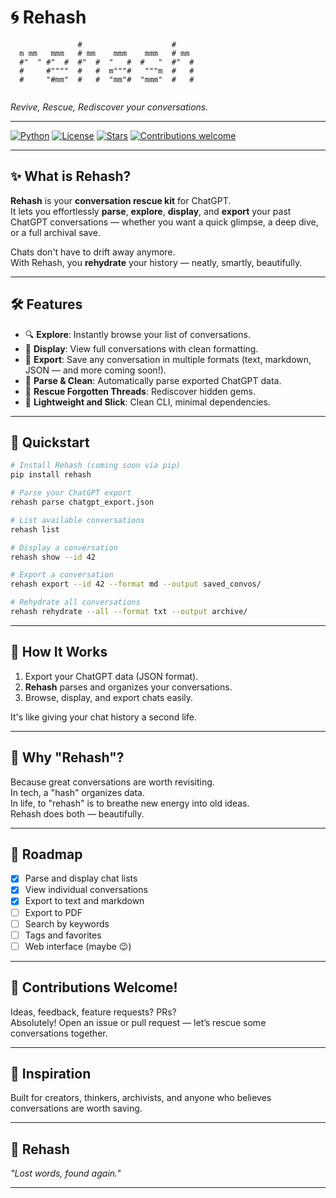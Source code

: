 # 🌀 Rehash

```
               #                    #     
  m mm   mmm   # mm    mmm    mmm   # mm  
  #"  " #"  #  #"  #  "   #  #   "  #"  # 
  #     #""""  #   #  m"""#   """m  #   # 
  #     "#mm"  #   #  "mm"#  "mmm"  #   #
      
``` 
_Revive, Rescue, Rediscover your conversations._

---

[![Python](https://img.shields.io/badge/Python-3.8%2B-blue)](https://www.python.org/)
[![License](https://img.shields.io/badge/License-MIT-green.svg)](LICENSE)
[![Stars](https://img.shields.io/github/stars/yourname/rehash?style=social)](https://github.com/yourname/rehash/stargazers)
[![Contributions welcome](https://img.shields.io/badge/contributions-welcome-brightgreen.svg?style=flat)](https://github.com/yourname/rehash/issues)

---

## ✨ What is Rehash?

**Rehash** is your **conversation rescue kit** for ChatGPT.  
It lets you effortlessly **parse**, **explore**, **display**, and **export** your past ChatGPT conversations — whether you want a quick glimpse, a deep dive, or a full archival save.

Chats don't have to drift away anymore.  
With Rehash, you **rehydrate** your history — neatly, smartly, beautifully.

---

## 🛠 Features

- 🔍 **Explore**: Instantly browse your list of conversations.
- 📜 **Display**: View full conversations with clean formatting.
- 💾 **Export**: Save any conversation in multiple formats (text, markdown, JSON — and more coming soon!).
- 🧹 **Parse & Clean**: Automatically parse exported ChatGPT data.
- 💬 **Rescue Forgotten Threads**: Rediscover hidden gems.
- 🎨 **Lightweight and Slick**: Clean CLI, minimal dependencies.

---

## 🚀 Quickstart

```bash
# Install Rehash (coming soon via pip)
pip install rehash

# Parse your ChatGPT export
rehash parse chatgpt_export.json

# List available conversations
rehash list

# Display a conversation
rehash show --id 42

# Export a conversation
rehash export --id 42 --format md --output saved_convos/

# Rehydrate all conversations
rehash rehydrate --all --format txt --output archive/
```

---

## 📂 How It Works

1. Export your ChatGPT data (JSON format).
2. **Rehash** parses and organizes your conversations.
3. Browse, display, and export chats easily.

It's like giving your chat history a second life.

---

## 🔮 Why "Rehash"?

Because great conversations are worth revisiting.  
In tech, a "hash" organizes data.  
In life, to "rehash" is to breathe new energy into old ideas.  
Rehash does both — beautifully.

---

## 📜 Roadmap

- [x] Parse and display chat lists
- [x] View individual conversations
- [x] Export to text and markdown
- [ ] Export to PDF
- [ ] Search by keywords
- [ ] Tags and favorites
- [ ] Web interface (maybe 😉)

---

## 🤝 Contributions Welcome!

Ideas, feedback, feature requests? PRs?  
Absolutely! Open an issue or pull request — let’s rescue some conversations together.

---

## 🧠 Inspiration

Built for creators, thinkers, archivists, and anyone who believes conversations are worth saving.

---

## 🛟 Rehash
_"Lost words, found again."_

---
